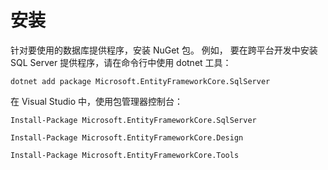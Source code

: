 # 安装

针对要使用的数据库提供程序，安装 NuGet 包。 例如， 要在跨平台开发中安装 SQL Server 提供程序，请在命令行中使用 dotnet 工具：

```console
dotnet add package Microsoft.EntityFrameworkCore.SqlServer
```

在 Visual Studio 中，使用包管理器控制台：

```pw
Install-Package Microsoft.EntityFrameworkCore.SqlServer
```

```pw
Install-Package Microsoft.EntityFrameworkCore.Design
```

```pw
Install-Package Microsoft.EntityFrameworkCore.Tools
```